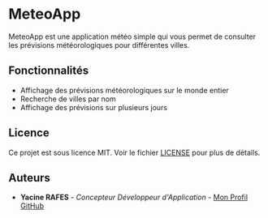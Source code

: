 # MeteoApp

MeteoApp est une application météo simple qui vous permet de consulter les prévisions météorologiques pour différentes villes.

## Fonctionnalités

- Affichage des prévisions météorologiques sur le monde entier
- Recherche de villes par nom
- Affichage des prévisions sur plusieurs jours

## Licence

Ce projet est sous licence MIT. Voir le fichier [LICENSE](LICENSE) pour plus de détails.

## Auteurs

- **Yacine RAFES** - *Concepteur Développeur d'Application* - [Mon Profil GitHub](https://github.com/YacineRAFES)

